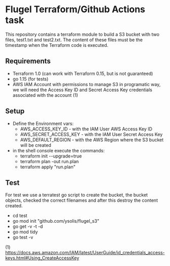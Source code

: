 # Flugel Terraform/Github Actions task

This repository contains a terraform module to build a S3 bucket with two files, test1.txt and test2.txt. The content of these files must be the timestamp when the Terraform code is executed.

## Requirements

- Terraform 1.0 (can work with Terraform 0.15, but is not guaranteed)
- go 1.15 (for tests)
- AWS IAM Account with permissions to manage S3 in programatic way, we will need the Access Key ID and Secret Access Key credentials associated with the account (1)

## Setup

- Define the Environment vars:
	-	AWS_ACCESS_KEY_ID - with the IAM User AWS Access Key ID
	-	AWS_SECRET_ACCESS_KEY - with the IAM User Secret Access Key
	-	AWS_DEFAULT_REGION - with the AWS Region where the S3 bucket will be created
- in the shell console execute the commands:
	- terraform init --upgrade=true
	- terraform plan -out run.plan
	- terraform apply "run.plan"

## Test

For test we use a terratest go script to create the bucket, the bucket objects, checked the correct filenames and after this destroy the content created.

- cd test
-	go mod init "github.com/ysolis/flugel_s3"
-	go get -v -t -d
-	go mod tidy
-	go test -v

(1) https://docs.aws.amazon.com/IAM/latest/UserGuide/id_credentials_access-keys.html#Using_CreateAccessKey
